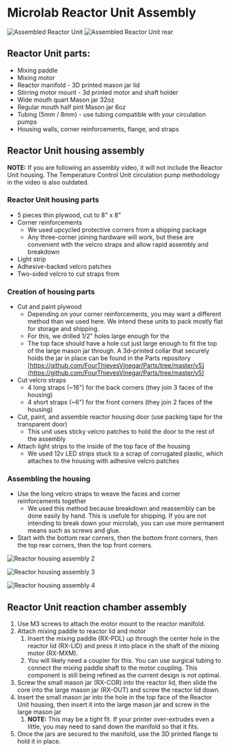 # Microlab Reactor Unit Assembly

![Assembled Reactor Unit](/docs/media/microlab-reactor-unit-pump-unit-assembled.jpg)
![Assembled Reactor Unit rear](/docs/media/microlab-reactor-unit-pump-unit-assembled-rear.jpg)

## Reactor Unit parts:

- Mixing paddle
- Mixing motor
- Reactor manifold - 3D printed mason jar lid
- Stirring motor mount - 3d printed motor and shaft holder
- Wide mouth quart Mason jar 32oz
- Regular mouth half pint Mason jar 6oz
- Tubing (5mm / 8mm) - use tubing compatible with your circulation pumps
- Housing walls, corner reinforcements, flange, and straps

## Reactor Unit housing assembly

**NOTE:** If you are following an assembly video, it will not include the Reactor Unit housing. The Temperature Control Unit circulation pump methodology in the video is also outdated.

### Reactor Unit housing parts
- 5 pieces thin plywood, cut to 8" x 8"
- Corner reinforcements 
   - We used upcycled protective corners from a shipping package 
   - Any three-corner joining hardware will work, but these are convenient with the velcro straps and allow rapid assembly and breakdown
- Light strip
- Adhesive-backed velcro patches
- Two-sided velcro to cut straps from

### Creation of housing parts 

- Cut and paint plywood
   - Depending on your corner reinforcements, you may want a different method than we used here. We intend these units to pack mostly flat for storage and shipping.
   - For this, we drilled 1/2" holes large enough for the 
   - The top face should have a hole cut just large enough to fit the top of the large mason jar through. A 3d-printed collar that securely holds the jar in place can be found in the Parts repository [https://github.com/FourThievesVinegar/Parts/tree/master/v5](https://github.com/FourThievesVinegar/Parts/tree/master/v5)
- Cut velcro straps
   - 4 long straps (~16") for the back corners (they join 3 faces of the housing)
   - 4 short straps (~6") for the front corners (they join 2 faces of the housing)
- Cut, paint, and assemble reactor housing door (use packing tape for the transparent door)
   - This unit uses sticky velcro patches to hold the door to the rest of the assembly
- Attach light strips to the inside of the top face of the housing
   - We used 12v LED strips stuck to a scrap of corrugated plastic, which attaches to the housing with adhesive velcro patches

### Assembling the housing

- Use the long velcro straps to weave the faces and corner reinforcements together
    - We used this method because breakdown and reassembly can be done easily by hand. This is usefule for shipping. If you are not intending to break down your microlab, you can use more permanent means such as screws and glue.
- Start with the bottom rear corners, then the bottom front corners, then the top rear corners, then the top front corners.

![Reactor housing assembly 2](/docs/media/reactor-housing-assembly-2.png)

![Reactor housing assembly 3](/docs/media/reactor-housing-assembly-3.png)

![Reactor housing assembly 4](/docs/media/reactor-housing-assembly-4.png)

## Reactor Unit reaction chamber assembly

1. Use M3 screws to attach the motor mount to the reactor manifold.
1. Attach mixing paddle to reactor lid and motor
   1. Insert the mixing paddle (RX-PDL) up through the center hole in the reactor lid (RX-LID) and press it into place in the shaft of the mixing motor (RX-MXM).
   1. You will likely need a coupler for this. You can use surgical tubing to connect the mixing paddle shaft to the motor coupling. This component is still being refined as the current design is not optimal.
1. Screw the small mason jar (RX-COR) into the reactor lid, then slide the core into the large mason jar (RX-OUT) and screw the reactor lid down.
1. Insert the small mason jar into the hole in the top face of the Reactor Unit housing, then insert it into the large mason jar and screw in the large mason jar
    1. **NOTE:** This may be a tight fit. If your printer over-extrudes even a little, you may need to sand down the manifold so that it fits.
1. Once the jars are secured to the manifold, use the 3D printed flange to hold it in place.

